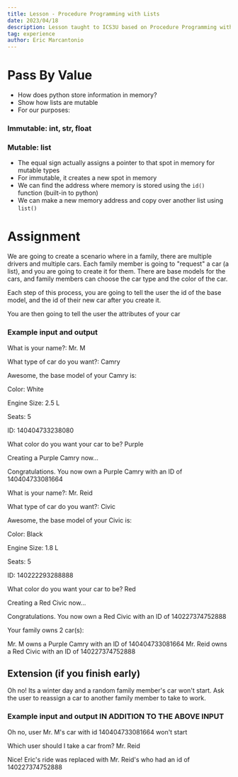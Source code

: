 ```yaml
---
title: Lesson - Procedure Programming with Lists
date: 2023/04/18
description: Lesson taught to ICS3U based on Procedure Programming with Lists
tag: experience
author: Eric Marcantonio
---
```


# Pass By Value

- How does python store information in memory?
- Show how lists are mutable 
- For our purposes:

### Immutable: int, str, float
### Mutable: list

- The equal sign actually assigns a pointer to that spot in memory for mutable types
- For immutable, it creates a new spot in memory
- We can find the address where memory is stored using the `id()` function (built-in to python)
- We can make a new memory address and copy over another list using `list()`

# Assignment

We are going to create a scenario where in a family, there are multiple drivers and multiple cars.
Each family member is going to "request" a car (a list), and you are going to create it for them.
There are base models for the cars, and family members can choose the car type and the color of the car.

Each step of this process, you are going to tell the user the id of the base model, and the id of their new car after you create it.

You are then going to tell the user the attributes of your car

### Example input and output
What is your name?: Mr. M

What type of car do you want?: Camry

Awesome, the base model of your Camry is:

Color: White

Engine Size: 2.5 L

Seats: 5

ID: 140404733238080

What color do you want your car to be? Purple

Creating a Purple Camry now...

Congratulations. You now own a Purple Camry with an ID of 140404733081664

What is your name?: Mr. Reid

What type of car do you want?: Civic

Awesome, the base model of your Civic is:

Color: Black

Engine Size: 1.8 L

Seats: 5

ID: 140222293288888

What color do you want your car to be? Red

Creating a Red Civic now...

Congratulations. You now own a Red Civic with an ID of 140227374752888

Your family owns 2 car(s):

Mr. M owns a Purple Camry with an ID of 140404733081664
Mr. Reid owns a Red Civic with an ID of 140227374752888

## Extension (if you finish early)
Oh no! Its a winter day and a random family member's car won't start. Ask the user to reassign a car to another family member to take to work.

### Example input and output IN ADDITION TO THE ABOVE INPUT

Oh no, user Mr. M's car with id 140404733081664 won't start

Which user should I take a car from? Mr. Reid

Nice! Eric's ride was replaced with Mr. Reid's who had an id of 140227374752888

